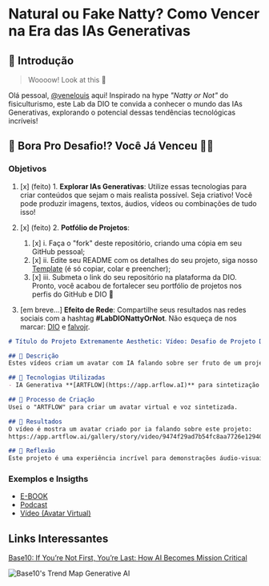 # Natural ou Fake Natty? Como Vencer na Era das IAs Generativas

## 🚀 Introdução

> Woooow! Look at this 👀

Olá pessoal, <a href="https://github.com/venelouis/"> @venelouis</a> aqui! Inspirado na hype _"Natty or Not"_ do fisiculturismo, este Lab da DIO te convida a conhecer o mundo das IAs Generativas, explorando o potencial dessas tendências tecnológicas incríveis!

## 🎯 Bora Pro Desafio!? Você Já Venceu 💪🤓

### Objetivos

1. [x] (feito) 1. **Explorar IAs Generativas**: Utilize essas tecnologias para criar conteúdos que sejam o mais realista possível. Seja criativo! Você pode produzir imagens, textos, áudios, vídeos ou combinações de tudo isso!


2. [x] (feito) 2. **Potfólio de Projetos**:
    1. [x] i. Faça o "fork" deste repositório, criando uma cópia em seu GitHub pessoal;
    2. [x] ii. Edite seu README com os detalhes do seu projeto, siga nosso [Template](#template) (é só copiar, colar e preencher);
    3. [x] iii. Submeta o link do seu repositório na plataforma da DIO. Pronto, você acabou de fortalecer seu portfólio de projetos nos perfis do GitHub e DIO 🚀
3. [em breve...] **Efeito de Rede**: Compartilhe seus resultados nas redes sociais com a hashtag **#LabDIONattyOrNot**. Não esqueça de nos marcar: [DIO](https://www.linkedin.com/school/dio-makethechange) e [falvojr](https://www.linkedin.com/in/falvojr).
</form>

```markdown
# Título do Projeto Extremamente Aesthetic: Vídeo: Desafio de Projeto DIO 🎥

## 📒 Descrição
Estes vídeos criam um avatar com IA falando sobre ser fruto de um projeto da DIO.

## 🤖 Tecnologias Utilizadas
- IA Generativa **[ARTFLOW](https://app.arflow.aI)** para sintetização de voz e geração de avatar virtual;

## 🧐 Processo de Criação
Usei o "ARTFLOW" para criar um avatar virtual e voz sintetizada.

## 🚀 Resultados
O vídeo é mostra um avatar criado por ia falando sobre este projeto:
https://app.artflow.ai/gallery/story/video/9474f29ad7b54fc8aa7726e12940b75a

## 💭 Reflexão
Este projeto é uma experiência incrível para demonstrações áudio-visuais.
```

### Exemplos e Insigths

- [E-BOOK](/exemplos/E-BOOK.md)
- [Podcast](/exemplos/PODCAST.md)
- [Vídeo (Avatar Virtual)](/exemplos/VIDEO.md)

## Links Interessantes

[Base10: If You’re Not First, You’re Last: How AI Becomes Mission Critical](https://base10.vc/post/generative-ai-mission-critical/)

![Base10's Trend Map Generative AI](https://github.com/digitalinnovationone/lab-natty-or-not/assets/730492/f4df26e8-f8f7-4419-8252-c69d73ea930c)
